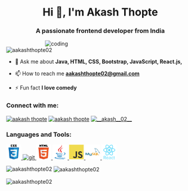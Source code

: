 <h1 align="center">Hi 👋, I'm Akash Thopte</h1>
<h3 align="center">A passionate frontend developer from India</h3>
<img align="right" src="https://encrypted-tbn0.gstatic.com/images?q=tbn:ANd9GcR5t25mw9ZSdvlG-mVue69-5V8cEsvZowVzhw&usqp=CAU" alt="coding" width="400"/>

<p align="left"> <img src="https://www.lambdatest.com/resources/images/news24.gif" alt="aakashthopte02" /> </p>

- 💬 Ask me about **Java, HTML, CSS, Bootstrap, JavaScript, React.js,**

- 📫 How to reach me **aakashthopte02@gmail.com**

- ⚡ Fun fact **I love comedy**

<h3 align="left">Connect with me:</h3>
<p align="left">
<a href="https://linkedin.com/in/aakash thopte" target="blank"><img align="center" src="https://raw.githubusercontent.com/rahuldkjain/github-profile-readme-generator/master/src/images/icons/Social/linked-in-alt.svg" alt="aakash thopte" height="30" width="40" /></a>
<a href="https://fb.com/aakash thopte" target="blank"><img align="center" src="https://raw.githubusercontent.com/rahuldkjain/github-profile-readme-generator/master/src/images/icons/Social/facebook.svg" alt="aakash thopte" height="30" width="40" /></a>
<a href="https://instagram.com/__akash__02__" target="blank"><img align="center" src="https://raw.githubusercontent.com/rahuldkjain/github-profile-readme-generator/master/src/images/icons/Social/instagram.svg" alt="__akash__02__" height="30" width="40" /></a>
</p>

<h3 align="left">Languages and Tools:</h3>
<p align="left"> <a href="https://www.w3schools.com/css/" target="_blank" rel="noreferrer"> <img src="https://raw.githubusercontent.com/devicons/devicon/master/icons/css3/css3-original-wordmark.svg" alt="css3" width="40" height="40"/> </a> <a href="https://git-scm.com/" target="_blank" rel="noreferrer"> <img src="https://www.vectorlogo.zone/logos/git-scm/git-scm-icon.svg" alt="git" width="40" height="40"/> </a> <a href="https://www.w3.org/html/" target="_blank" rel="noreferrer"> <img src="https://raw.githubusercontent.com/devicons/devicon/master/icons/html5/html5-original-wordmark.svg" alt="html5" width="40" height="40"/> </a> <a href="https://www.java.com" target="_blank" rel="noreferrer"> <img src="https://raw.githubusercontent.com/devicons/devicon/master/icons/java/java-original.svg" alt="java" width="40" height="40"/> </a> <a href="https://developer.mozilla.org/en-US/docs/Web/JavaScript" target="_blank" rel="noreferrer"> <img src="https://raw.githubusercontent.com/devicons/devicon/master/icons/javascript/javascript-original.svg" alt="javascript" width="40" height="40"/> </a> <a href="https://www.mysql.com/" target="_blank" rel="noreferrer"> <img src="https://raw.githubusercontent.com/devicons/devicon/master/icons/mysql/mysql-original-wordmark.svg" alt="mysql" width="40" height="40"/> </a> <a href="https://reactjs.org/" target="_blank" rel="noreferrer"> <img src="https://raw.githubusercontent.com/devicons/devicon/master/icons/react/react-original-wordmark.svg" alt="react" width="40" height="40"/> </a> </p>

<p><img align="left" src="https://github-readme-stats.vercel.app/api/top-langs?username=aakashthopte02&show_icons=true&locale=en&layout=compact" alt="aakashthopte02" /></p>

<p>&nbsp;<img align="center" src="https://github-readme-stats.vercel.app/api?username=aakashthopte02&show_icons=true&locale=en" alt="aakashthopte02" /></p>

<p><img align="center" src="https://github-readme-streak-stats.herokuapp.com/?user=aakashthopte02&" alt="aakashthopte02" /></p>
